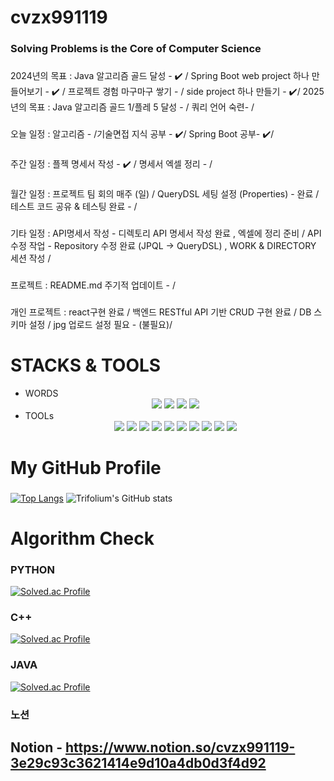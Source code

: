 # cvzx991119
### Solving Problems is the Core of Computer Science
        
###
2024년의 목표 : Java 알고리즘 골드 달성 - ✔️ / Spring Boot web project 하나 만들어보기 - ✔️ / 프로젝트 경험 마구마구 쌓기 - / side project 하나 만들기 - ✔️/
2025년의 목표 : Java 알고리즘 골드 1/플레 5 달성 - / 쿼리 언어 숙련- /

### 
오늘 일정 :   알고리즘 - /기술면접 지식 공부 - ✔️/ Spring Boot 공부- ✔️/   

###
주간 일정 :  플젝 명세서 작성 - ✔️ / 명세서 엑셀 정리 - / 
           
###
월간 일정 :   프로젝트 팀 회의 매주 (일) / QueryDSL 세팅 설정 (Properties) - 완료 / 테스트 코드 공유 & 테스팅 완료 - /

###
기타 일정 :    API명세서 작성 - 디렉토리 API 명세서 작성 완료 , 엑셀에 정리 준비 / API 수정 작업 - Repository 수정 완료 (JPQL -> QueryDSL) , WORK & DIRECTORY 세션 작성 / 

###
프로젝트 :     README.md 주기적 업데이트 - /
###
개인 프로젝트  :  react구현 완료 / 백엔드 RESTful API 기반 CRUD 구현 완료 / DB 스키마 설정 / jpg 업로드 설정 필요 - (불필요)/


# STACKS & TOOLS
- WORDS
  <div align = "center">
          <img src="https://img.shields.io/badge/C-A8B9CC?style=for-the-badge&logo=C&logoColor=white">
          <img src="https://img.shields.io/badge/python-3776AB?style=for-the-badge&logo=Python&logoColor=white">
          <img src="https://img.shields.io/badge/Java-000000?style=for-the-badge&logo=openjdk&logoColor=white">
          <img src="https://img.shields.io/badge/C++-00599C?style=for-the-badge&logo=C++&logoColor=white">
- TOOLs
  <div align = "center">
          <img src="https://img.shields.io/badge/visual%20studio%20code-007ACC?style=for-the-badge&logo=visualstudiocode&logoColor=white">
          <img src="https://img.shields.io/badge/intellij%20idea-000000?style=for-the-badge&logo=intellijidea&logoColor=white">
          <img src="https://img.shields.io/badge/Spring%20Boot-6DB33F?style=for-the-badge&logo=springboot&logoColor=white">
          <img src="https://img.shields.io/badge/Spring%20Security-6DB33F?style=for-the-badge&logo=springsecurity&logoColor=white">
          <img src="https://img.shields.io/badge/MySQL-4479A1?style=for-the-badge&logo=mysql&logoColor=white">
          <img src="https://img.shields.io/badge/PostgreSQL-4169E1?style=for-the-badge&logo=postgresql&logoColor=white">
          <img src="https://img.shields.io/badge/apache%20kafka-231F20?style=for-the-badge&logo=apachekafka&logoColor=white">
          <img src="https://img.shields.io/badge/Docker-2496ED?style=for-the-badge&logo=docker&logoColor=white">
          <img src="https://img.shields.io/badge/Github-181717?style=for-the-badge&logo=github&logoColor=white">
          <img src="https://img.shields.io/badge/React-61DAFB?style=for-the-badge&logo=react&logoColor=white">
          
  

# My GitHub Profile
  ###
  [![Top Langs](https://github-readme-stats.vercel.app/api/top-langs/?username=kimmj-stale)](https://github.com/kimmj-stale/github-readme-stats)
  ![Trifolium's GitHub stats](https://github-readme-stats.vercel.app/api?username=kimmj-stale&show_icons=true&theme=dark)
  

# Algorithm Check
### PYTHON
[![Solved.ac Profile](http://mazassumnida.wtf/api/v2/generate_badge?boj=cvzx991119)](https://solved.ac/cvzx991119/)
### C++
[![Solved.ac Profile](http://mazassumnida.wtf/api/v2/generate_badge?boj=trifolium991119)](https://solved.ac/trifolium991119/)
### JAVA
[![Solved.ac Profile](http://mazassumnida.wtf/api/v2/generate_badge?boj=verox0304)](https://solved.ac/verox0304/)

### 노션
## Notion - https://www.notion.so/cvzx991119-3e29c93c3621414e9d10a4db0d3f4d92
